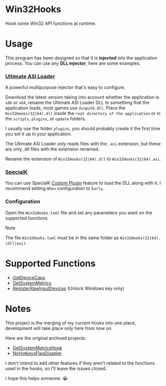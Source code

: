 # Win32Hooks
Hook some Win32 API functions at runtime.

# Usage
This program has been designed so that it is **injected** into the application process. You can use any **DLL injector**, here are some examples.

### [Ultimate ASI Loader](https://github.com/ThirteenAG/Ultimate-ASI-Loader)
A powerful multipurpose injector that's easy to configure.

Download the latest version taking into account whether the application is `x86` or `x64`, rename the Ultimate ASI Loader DLL to something that the application loads, most games use `dinput8.dll`. Place the `Win32Hooks(32|64).dll` inside the `root directory of the application` or in the `scripts`, `plugins`, or `update` folders.

I usually use the folder `plugins`, you should probably create it the first time you set it up in your application.

The Ultimate ASI Loader only reads files with the `.asi` extension, but these are only .dll files with the extension renamed.

Rename the extension of `Win32Hooks(32|64).dll` to `Win32Hooks(32|64).asi`.

### [SpecialK](https://github.com/SpecialKO/SpecialK)
You can use SpecialK [Custom Plugin](https://wiki.special-k.info/en/SpecialK/Tools#custom-plugin) feature to load the DLL along with it. I recommend setting `When` configuration to `Early`.

### Configuration
Open the `Win32Hooks.toml` file and set any parameters you want on the supported functions.

> [!NOTE]
> The file `Win32Hooks.toml` must be in the same folder as `Win32Hooks(32|64).(dll|asi)`.

# Supported Functions
* [GetDeviceCaps](https://learn.microsoft.com/en-us/windows/win32/api/wingdi/nf-wingdi-getdevicecaps)
* [GetSystemMetrics](https://learn.microsoft.com/en-us/windows/win32/api/winuser/nf-winuser-getsystemmetrics)
* [RegisterRawInputDevices](https://learn.microsoft.com/en-us/windows/win32/api/winuser/nf-winuser-registerrawinputdevices) (Unlock Windows key only)

# Notes
This project is the merging of my current hooks into one place, development will take place only here from now on.

Here are the original archived projects.

* [GetSystemMetricsHook](https://github.com/Braasileiro/GetSystemMetricsHook)
* [NoHotkeysFlagDisabler](https://github.com/Braasileiro/NoHotkeysFlagDisabler)

I don't intend to add other features if they aren't related to the functions used in the hooks, so I'll leave the issues closed.

I hope this helps someone. :sob:
